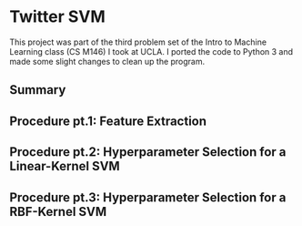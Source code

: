 # Twitter SVM

This project was part of the third problem set of the Intro to Machine Learning class (CS M146) I took at UCLA. I ported the code to Python 3 and made some slight changes to clean up the program.

## Summary

## Procedure pt.1: Feature Extraction

## Procedure pt.2: Hyperparameter Selection for a Linear-Kernel SVM

## Procedure pt.3: Hyperparameter Selection for a RBF-Kernel SVM

